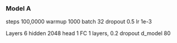 
### Model A
steps   100,0000
warmup  1000
batch   32
dropout 0.5
lr      1e-3

Layers  6
hidden  2048
head    1
FC      1 layers, 0.2 dropout
d_model 80

